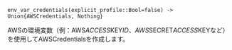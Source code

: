 ```
env_var_credentials(explicit_profile::Bool=false) -> Union{AWSCredentials, Nothing}
```

AWSの環境変数（例：AWS*ACCESS*KEY*ID、AWS*SECRET*ACCESS*KEYなど）を使用してAWSCredentialsを作成します。
